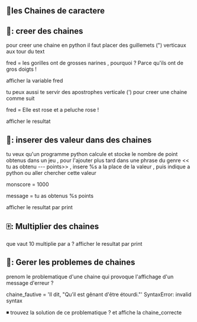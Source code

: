 ## :horse:les Chaines de caractere

🍎: creer des chaines 
------------------
pour creer une chaine en python il faut placer des guillemets (") verticaux aux tour du text 

fred = les gorilles ont de grosses narines , pourquoi ? Parce qu'ils ont de gros doigts !

afficher la variable fred 


tu peux aussi te servir des apostrophes verticale (') pour creer une chaine comme suit 

fred = Elle est rose et a peluche rose !
 
 afficher le resultat
 


📯: inserer des valeur dans des chaines 
---------------------------------------

tu veux  qu'un programme python calcule et stocke le nombre de point obtenus dans un jeu , pour l'ajouter plus tard dans une phrase 
du genre  << tu as obtenu --- points>> , insere %s a la place de la valeur , puis indique a python  ou aller chercher cette valeur 

monscore = 1000

message = tu as obtenus %s points 

 afficher le resultat par print
 
 🀄: Multiplier des chaines 
 ---------------------------
 que vaut 10 multiplie par a ? 
 afficher le resultat par print 
 
🗼: Gerer les problemes de chaines 
 ----------------------------------
 
 prenom le problematique d'une chaine qui provoque l'affichage d'un message d'erreur ?
 
 chaine_fautive = 'Il dit, "Qu’il est gênant d'être étourdi."'
SyntaxError: invalid syntax

◾ trouvez la solution de ce problematique ? et affiche la chaine_correcte 



